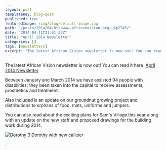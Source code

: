 ```yaml
---
layout: post
templateKey: blog-post
published: true
featuredImage: /img/blog/default-image.jpg
path: "/posts/2014/04/httpwww-africanvision-org-ukp2743/"
date: "2014-04-11T21:01:33Z"
title: "April 2014 Newsletter"
categories: []
tags: [newsletters]
excerpt: "The latest African Vision newsletter is now out! You can read it here  April 2014 NewsletterBetween..."
---
```


The latest African Vision newsletter is now out! You can read it here  [April 2014 Newsletter](https://www.africanvision.org.uk/?p=2743 "April 2014 Newsletter")

Between January and March 2014 we have assisted 94 people with disabilities; they been taken into the capital to receive assessments, prosthetics and treatment.

Also included is an update on our groundnut growing project and distributions to orphans of food, mats, uniforms and jumpers.

You can also read about the exciting plans for Sam's Village this year along with an update on the new staff and proposed drawings for the building work during 2014.

[![Dorothy 3](https://f000.backblazeb2.com/file/avm-wp-uploads/2014/04/Dorothy-3-300x225.jpg)](https://f000.backblazeb2.com/file/avm-wp-uploads/2014/04/Dorothy-3.jpg) Dorothy with new calliper

.